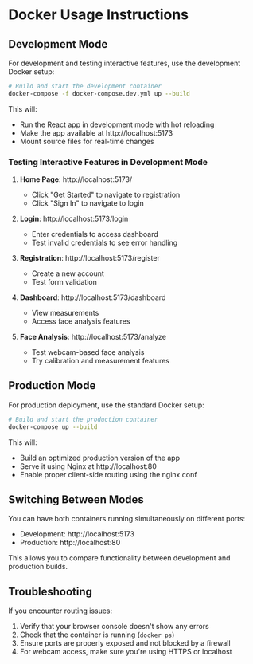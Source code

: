 # Docker Usage Instructions

## Development Mode

For development and testing interactive features, use the development Docker setup:

```bash
# Build and start the development container
docker-compose -f docker-compose.dev.yml up --build
```

This will:
- Run the React app in development mode with hot reloading
- Make the app available at http://localhost:5173
- Mount source files for real-time changes

### Testing Interactive Features in Development Mode

1. **Home Page**: http://localhost:5173/
   - Click "Get Started" to navigate to registration
   - Click "Sign In" to navigate to login

2. **Login**: http://localhost:5173/login
   - Enter credentials to access dashboard
   - Test invalid credentials to see error handling

3. **Registration**: http://localhost:5173/register
   - Create a new account
   - Test form validation

4. **Dashboard**: http://localhost:5173/dashboard
   - View measurements
   - Access face analysis features

5. **Face Analysis**: http://localhost:5173/analyze
   - Test webcam-based face analysis
   - Try calibration and measurement features

## Production Mode

For production deployment, use the standard Docker setup:

```bash
# Build and start the production container
docker-compose up --build
```

This will:
- Build an optimized production version of the app
- Serve it using Nginx at http://localhost:80
- Enable proper client-side routing using the nginx.conf

## Switching Between Modes

You can have both containers running simultaneously on different ports:
- Development: http://localhost:5173
- Production: http://localhost:80

This allows you to compare functionality between development and production builds.

## Troubleshooting

If you encounter routing issues:
1. Verify that your browser console doesn't show any errors
2. Check that the container is running (`docker ps`)
3. Ensure ports are properly exposed and not blocked by a firewall
4. For webcam access, make sure you're using HTTPS or localhost 